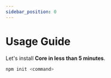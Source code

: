 ```yaml
---
sidebar_position: 0
---
```


# Usage Guide

Let's install **Core in less than 5 minutes**.

```bash
npm init <command>
```
